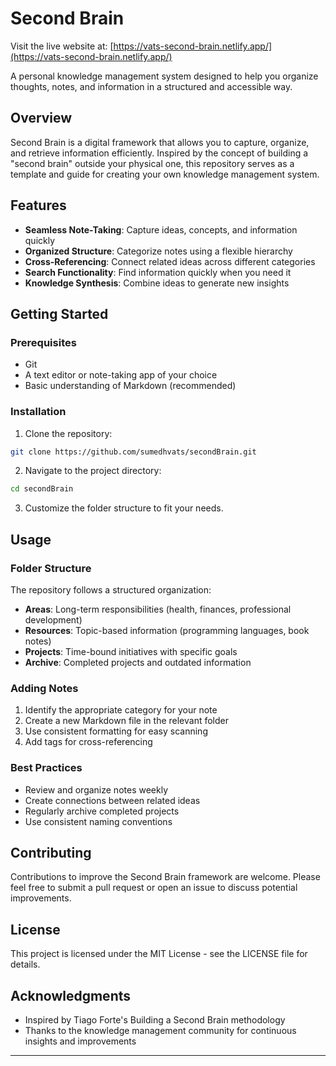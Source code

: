 # Second Brain

Visit the live website at: [https://vats-second-brain.netlify.app/](https://vats-second-brain.netlify.app/)

A personal knowledge management system designed to help you organize thoughts, notes, and information in a structured and accessible way.

## Overview

Second Brain is a digital framework that allows you to capture, organize, and retrieve information efficiently. Inspired by the concept of building a "second brain" outside your physical one, this repository serves as a template and guide for creating your own knowledge management system.

## Features

- **Seamless Note-Taking**: Capture ideas, concepts, and information quickly
- **Organized Structure**: Categorize notes using a flexible hierarchy
- **Cross-Referencing**: Connect related ideas across different categories
- **Search Functionality**: Find information quickly when you need it
- **Knowledge Synthesis**: Combine ideas to generate new insights

## Getting Started

### Prerequisites

- Git
- A text editor or note-taking app of your choice
- Basic understanding of Markdown (recommended)

### Installation

1. Clone the repository:
```bash
git clone https://github.com/sumedhvats/secondBrain.git
```

2. Navigate to the project directory:
```bash
cd secondBrain
```

3. Customize the folder structure to fit your needs.

## Usage

### Folder Structure

The repository follows a structured organization:

- **Areas**: Long-term responsibilities (health, finances, professional development)
- **Resources**: Topic-based information (programming languages, book notes)
- **Projects**: Time-bound initiatives with specific goals
- **Archive**: Completed projects and outdated information

### Adding Notes

1. Identify the appropriate category for your note
2. Create a new Markdown file in the relevant folder
3. Use consistent formatting for easy scanning
4. Add tags for cross-referencing

### Best Practices

- Review and organize notes weekly
- Create connections between related ideas
- Regularly archive completed projects
- Use consistent naming conventions

## Contributing

Contributions to improve the Second Brain framework are welcome. Please feel free to submit a pull request or open an issue to discuss potential improvements.

## License

This project is licensed under the MIT License - see the LICENSE file for details.

## Acknowledgments

- Inspired by Tiago Forte's Building a Second Brain methodology
- Thanks to the knowledge management community for continuous insights and improvements

---